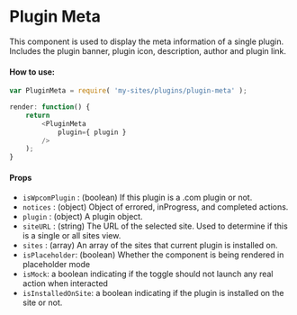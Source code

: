 Plugin Meta
===========

This component is used to display the meta information of a single plugin. Includes the plugin banner, plugin icon, description, author and plugin link.

#### How to use:

```js
var PluginMeta = require( 'my-sites/plugins/plugin-meta' );

render: function() {
	return
		<PluginMeta
		    plugin={ plugin }
		/>
	);
}
```

#### Props

* `isWpcomPlugin` : (boolean) If this plugin is a .com plugin or not.
* `notices` : (object) Object of errored, inProgress, and completed actions.
* `plugin` : (object) A plugin object.
* `siteURL` : (string) The URL of the selected site. Used to determine if this is a single or all sites view.
* `sites` : (array) An array of the sites that current plugin is installed on.
* `isPlaceholder`: (boolean) Whether the component is being rendered in placeholder mode
* `isMock`: a boolean indicating if the toggle should not launch any real action when interacted
* `isInstalledOnSite`: a boolean indicating if the plugin is installed on the site or not.

